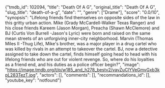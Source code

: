 {"tmdb_id": 102094, "title": "Death Of A G", "original_title": "Death Of A G", "slug_title": "death-of-a-g", "date": "", "genre": ["Drame"], "score": "0.0/10", "synopsis": "Lifelong friends find themselves on opposite sides of the law in this gritty urban action. Mike (Grady McCardell-Walker Texas Ranger) and his close friends Kareem (Jason Morgan), Preacha (Shawn McClemore) and BJ (Curtis Von Burrell -Jason's Lyric) were born and raised on the same mean streets of an unforgiving inner-city neighborhood. Marvin (Thomas Miles II -Thug Life), Mike's brother, was a major player in a drug cartel who was killed by rivals in an attempt to takeover the cartel. BJ, now a detective assigned to take down the cartel, finds himself going head to head with his lifelong friends who are out for violent revenge. So, where do his loyalties as a friend end, and his duties as a police officer begin?", "image": "https://image.tmdb.org/t/p/w185_and_h278_bestv2/vavZuClYVeGmvGxb3kpL283TezT.jpg", "actors": [], "comments": [], "recommandations_id": [], "youtube_key": "notfound"}